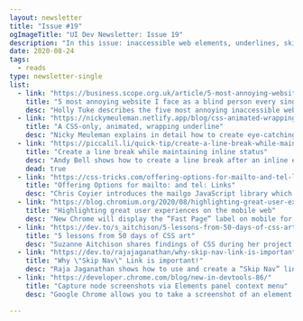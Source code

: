 ```yaml
---
layout: newsletter
title: "Issue #19"
ogImageTitle: "UI Dev Newsletter: Issue 19"
description: "In this issue: inaccessible web elements, underlines, skip nav links, and more."
date: 2020-08-24
tags:
  - reads
type: newsletter-single
list:
  - link: "https://business.scope.org.uk/article/5-most-annoying-website-features-i-face-as-a-blind-screen-reader-user-accessibility"
    title: "5 most annoying website I face as a blind person every single day"
    desc: "Holly Tuke describes the five most annoying inaccessible web elements she faces as a blind screen reader user every day and how to fix them."
  - link: "https://nickymeuleman.netlify.app/blog/css-animated-wrapping-underline/"
    title: "A CSS-only, animated, wrapping underline"
    desc: "Nicky Meuleman explains in detail how to create eye-catching, animated link underlines using only CSS."
  - link: "https://piccalil.li/quick-tip/create-a-line-break-while-maintaining-inline-status/"
    title: "Create a line break while maintaining inline status"
    desc: "Andy Bell shows how to create a line break after an inline element while retaining that inline element’s inline status using pseudo-element magic."
    dead: true
  - link: "https://css-tricks.com/offering-options-for-mailto-and-tel-links/"
    title: "Offering Options for mailto: and tel: Links"
    desc: "Chris Coyier introduces the mailgo JavaScript library which displays popup when you click on mailto or tel links with some useful options."
  - link: "https://blog.chromium.org/2020/08/highlighting-great-user-experiences-on.html"
    title: "Highlighting great user experiences on the mobile web"
    desc: "New Chrome will display the “Fast Page” label on mobile for pages that have optimized against web performance metrics that are most representative of a user’s overall experience."
  - link: "https://dev.to/s_aitchison/5-lessons-from-50-days-of-css-art-2ae1"
    title: "5 lessons from 50 days of CSS art"
    desc: "Suzanne Aitchison shares findings of CSS during her project of creating CSS art pieces."
  - link: "https://dev.to/rajajaganathan/why-skip-nav-link-is-important-14bc"
    title: "Why \"Skip Nav\" Link is important!"
    desc: "Raja Jaganathan shows how to use and create a “Skip Nav” link."
  - link: "https://developer.chrome.com/blog/new-in-devtools-86/"
    title: "Capture node screenshots via Elements panel context menu"
    desc: "Google Chrome allows you to take a screenshot of an element by right-clicking the element and select “Capture node screenshot”."

---
```

